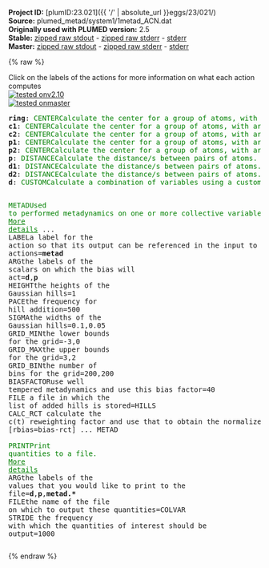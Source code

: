 **Project ID:** [plumID:23.021]({{ '/' | absolute_url }}eggs/23/021/)  
**Source:** plumed_metad/system1/1metad_ACN.dat  
**Originally used with PLUMED version:** 2.5  
**Stable:** [zipped raw stdout](1metad_ACN.dat.plumed.stdout.txt.zip) - [zipped raw stderr](1metad_ACN.dat.plumed.stderr.txt.zip) - [stderr](1metad_ACN.dat.plumed.stderr)  
**Master:** [zipped raw stdout](1metad_ACN.dat.plumed_master.stdout.txt.zip) - [zipped raw stderr](1metad_ACN.dat.plumed_master.stderr.txt.zip) - [stderr](1metad_ACN.dat.plumed_master.stderr)  

{% raw %}
<div class="plumedpreheader">
<div class="headerInfo" id="value_details_data/plumed_metad/system1/1metad_ACN.dat"> Click on the labels of the actions for more information on what each action computes </div>
<div class="containerBadge">
<div class="headerBadge"><a href="1metad_ACN.dat.plumed.stderr"><img src="https://img.shields.io/badge/v2.10-passing-green.svg" alt="tested onv2.10" /></a></div>
<div class="headerBadge"><a href="1metad_ACN.dat.plumed_master.stderr"><img src="https://img.shields.io/badge/master-passing-green.svg" alt="tested onmaster" /></a></div>
</div>
</div>
<pre class="plumedlisting">
<b name="data/plumed_metad/system1/1metad_ACN.datring" onclick='showPath("data/plumed_metad/system1/1metad_ACN.dat","data/plumed_metad/system1/1metad_ACN.datring","data/plumed_metad/system1/1metad_ACN.datring","brown")'>ring</b>: <span class="plumedtooltip" style="color:green">CENTER<span class="right">Calculate the center for a group of atoms, with arbitrary weights. <a href="https://www.plumed.org/doc-master/user-doc/html/CENTER" style="color:green">More details</a><i></i></span></span> <span class="plumedtooltip">ATOMS<span class="right">the group of atoms that appear in the definition of this center<i></i></span></span>=159-190 <span style="color:blue" class="comment">#heavy atoms dell&#x27;anello</span>
<span style="display:none;" id="data/plumed_metad/system1/1metad_ACN.datring">The CENTER action with label <b>ring</b> calculates the following quantities:<table  align="center" frame="void" width="95%" cellpadding="5%"><tr><td width="5%"><b> Quantity </b>  </td><td><b> Description </b> </td></tr><tr><td width="5%">ring.value</td><td>the position of the center of mass</td></tr></table></span><b name="data/plumed_metad/system1/1metad_ACN.datc1" onclick='showPath("data/plumed_metad/system1/1metad_ACN.dat","data/plumed_metad/system1/1metad_ACN.datc1","data/plumed_metad/system1/1metad_ACN.datc1","brown")'>c1</b>: <span class="plumedtooltip" style="color:green">CENTER<span class="right">Calculate the center for a group of atoms, with arbitrary weights. <a href="https://www.plumed.org/doc-master/user-doc/html/CENTER" style="color:green">More details</a><i></i></span></span> <span class="plumedtooltip">ATOMS<span class="right">the group of atoms that appear in the definition of this center<i></i></span></span>=79,82,83,84,85 <span style="color:blue" class="comment">#anello sx</span>
<span style="display:none;" id="data/plumed_metad/system1/1metad_ACN.datc1">The CENTER action with label <b>c1</b> calculates the following quantities:<table  align="center" frame="void" width="95%" cellpadding="5%"><tr><td width="5%"><b> Quantity </b>  </td><td><b> Description </b> </td></tr><tr><td width="5%">c1.value</td><td>the position of the center of mass</td></tr></table></span><b name="data/plumed_metad/system1/1metad_ACN.datc2" onclick='showPath("data/plumed_metad/system1/1metad_ACN.dat","data/plumed_metad/system1/1metad_ACN.datc2","data/plumed_metad/system1/1metad_ACN.datc2","brown")'>c2</b>: <span class="plumedtooltip" style="color:green">CENTER<span class="right">Calculate the center for a group of atoms, with arbitrary weights. <a href="https://www.plumed.org/doc-master/user-doc/html/CENTER" style="color:green">More details</a><i></i></span></span> <span class="plumedtooltip">ATOMS<span class="right">the group of atoms that appear in the definition of this center<i></i></span></span>=38,39,37,12,13 <span style="color:blue" class="comment">#anello dx</span>
<span style="display:none;" id="data/plumed_metad/system1/1metad_ACN.datc2">The CENTER action with label <b>c2</b> calculates the following quantities:<table  align="center" frame="void" width="95%" cellpadding="5%"><tr><td width="5%"><b> Quantity </b>  </td><td><b> Description </b> </td></tr><tr><td width="5%">c2.value</td><td>the position of the center of mass</td></tr></table></span><b name="data/plumed_metad/system1/1metad_ACN.datp1" onclick='showPath("data/plumed_metad/system1/1metad_ACN.dat","data/plumed_metad/system1/1metad_ACN.datp1","data/plumed_metad/system1/1metad_ACN.datp1","brown")'>p1</b>: <span class="plumedtooltip" style="color:green">CENTER<span class="right">Calculate the center for a group of atoms, with arbitrary weights. <a href="https://www.plumed.org/doc-master/user-doc/html/CENTER" style="color:green">More details</a><i></i></span></span> <span class="plumedtooltip">ATOMS<span class="right">the group of atoms that appear in the definition of this center<i></i></span></span>=178,179,183,184,185,186
<span style="display:none;" id="data/plumed_metad/system1/1metad_ACN.datp1">The CENTER action with label <b>p1</b> calculates the following quantities:<table  align="center" frame="void" width="95%" cellpadding="5%"><tr><td width="5%"><b> Quantity </b>  </td><td><b> Description </b> </td></tr><tr><td width="5%">p1.value</td><td>the position of the center of mass</td></tr></table></span><b name="data/plumed_metad/system1/1metad_ACN.datp2" onclick='showPath("data/plumed_metad/system1/1metad_ACN.dat","data/plumed_metad/system1/1metad_ACN.datp2","data/plumed_metad/system1/1metad_ACN.datp2","brown")'>p2</b>: <span class="plumedtooltip" style="color:green">CENTER<span class="right">Calculate the center for a group of atoms, with arbitrary weights. <a href="https://www.plumed.org/doc-master/user-doc/html/CENTER" style="color:green">More details</a><i></i></span></span> <span class="plumedtooltip">ATOMS<span class="right">the group of atoms that appear in the definition of this center<i></i></span></span>=163,164,187,188,189,190
<span style="display:none;" id="data/plumed_metad/system1/1metad_ACN.datp2">The CENTER action with label <b>p2</b> calculates the following quantities:<table  align="center" frame="void" width="95%" cellpadding="5%"><tr><td width="5%"><b> Quantity </b>  </td><td><b> Description </b> </td></tr><tr><td width="5%">p2.value</td><td>the position of the center of mass</td></tr></table></span><b name="data/plumed_metad/system1/1metad_ACN.datp" onclick='showPath("data/plumed_metad/system1/1metad_ACN.dat","data/plumed_metad/system1/1metad_ACN.datp","data/plumed_metad/system1/1metad_ACN.datp","brown")'>p</b>: <span class="plumedtooltip" style="color:green">DISTANCE<span class="right">Calculate the distance/s between pairs of atoms. <a href="https://www.plumed.org/doc-master/user-doc/html/DISTANCE" style="color:green">More details</a><i></i></span></span> <span class="plumedtooltip">ATOMS<span class="right">the pair of atom that we are calculating the distance between<i></i></span></span>=<b name="data/plumed_metad/system1/1metad_ACN.datp1">p1</b>,<b name="data/plumed_metad/system1/1metad_ACN.datp2">p2</b>
<span style="display:none;" id="data/plumed_metad/system1/1metad_ACN.datp">The DISTANCE action with label <b>p</b> calculates the following quantities:<table  align="center" frame="void" width="95%" cellpadding="5%"><tr><td width="5%"><b> Quantity </b>  </td><td><b> Description </b> </td></tr><tr><td width="5%">p.value</td><td>the DISTANCE between this pair of atoms</td></tr></table></span><b name="data/plumed_metad/system1/1metad_ACN.datd1" onclick='showPath("data/plumed_metad/system1/1metad_ACN.dat","data/plumed_metad/system1/1metad_ACN.datd1","data/plumed_metad/system1/1metad_ACN.datd1","brown")'>d1</b>: <span class="plumedtooltip" style="color:green">DISTANCE<span class="right">Calculate the distance/s between pairs of atoms. <a href="https://www.plumed.org/doc-master/user-doc/html/DISTANCE" style="color:green">More details</a><i></i></span></span> <span class="plumedtooltip">ATOMS<span class="right">the pair of atom that we are calculating the distance between<i></i></span></span>=<b name="data/plumed_metad/system1/1metad_ACN.datring">ring</b>,<b name="data/plumed_metad/system1/1metad_ACN.datc1">c1</b>
<span style="display:none;" id="data/plumed_metad/system1/1metad_ACN.datd1">The DISTANCE action with label <b>d1</b> calculates the following quantities:<table  align="center" frame="void" width="95%" cellpadding="5%"><tr><td width="5%"><b> Quantity </b>  </td><td><b> Description </b> </td></tr><tr><td width="5%">d1.value</td><td>the DISTANCE between this pair of atoms</td></tr></table></span><b name="data/plumed_metad/system1/1metad_ACN.datd2" onclick='showPath("data/plumed_metad/system1/1metad_ACN.dat","data/plumed_metad/system1/1metad_ACN.datd2","data/plumed_metad/system1/1metad_ACN.datd2","brown")'>d2</b>: <span class="plumedtooltip" style="color:green">DISTANCE<span class="right">Calculate the distance/s between pairs of atoms. <a href="https://www.plumed.org/doc-master/user-doc/html/DISTANCE" style="color:green">More details</a><i></i></span></span> <span class="plumedtooltip">ATOMS<span class="right">the pair of atom that we are calculating the distance between<i></i></span></span>=<b name="data/plumed_metad/system1/1metad_ACN.datring">ring</b>,<b name="data/plumed_metad/system1/1metad_ACN.datc2">c2</b>
<span style="display:none;" id="data/plumed_metad/system1/1metad_ACN.datd2">The DISTANCE action with label <b>d2</b> calculates the following quantities:<table  align="center" frame="void" width="95%" cellpadding="5%"><tr><td width="5%"><b> Quantity </b>  </td><td><b> Description </b> </td></tr><tr><td width="5%">d2.value</td><td>the DISTANCE between this pair of atoms</td></tr></table></span><b name="data/plumed_metad/system1/1metad_ACN.datd" onclick='showPath("data/plumed_metad/system1/1metad_ACN.dat","data/plumed_metad/system1/1metad_ACN.datd","data/plumed_metad/system1/1metad_ACN.datd","brown")'>d</b>: <span class="plumedtooltip" style="color:green">CUSTOM<span class="right">Calculate a combination of variables using a custom expression. <a href="https://www.plumed.org/doc-master/user-doc/html/CUSTOM" style="color:green">More details</a><i></i></span></span> <span class="plumedtooltip">ARG<span class="right">the values input to this function<i></i></span></span>=<b name="data/plumed_metad/system1/1metad_ACN.datd1">d1</b>,<b name="data/plumed_metad/system1/1metad_ACN.datd2">d2</b> <span class="plumedtooltip">FUNC<span class="right">the function you wish to evaluate<i></i></span></span>=y-x <span class="plumedtooltip">PERIODIC<span class="right">if the output of your function is periodic then you should specify the periodicity of the function<i></i></span></span>=NO

<span style="display:none;" id="data/plumed_metad/system1/1metad_ACN.datd">The CUSTOM action with label <b>d</b> calculates the following quantities:<table  align="center" frame="void" width="95%" cellpadding="5%"><tr><td width="5%"><b> Quantity </b>  </td><td><b> Description </b> </td></tr><tr><td width="5%">d.value</td><td>an arbitrary function</td></tr></table></span><span class="plumedtooltip" style="color:green">METAD<span class="right">Used to performed metadynamics on one or more collective variables. <a href="https://www.plumed.org/doc-master/user-doc/html/METAD" style="color:green">More details</a><i></i></span></span> ...
 <span class="plumedtooltip">LABEL<span class="right">a label for the action so that its output can be referenced in the input to other actions<i></i></span></span>=<b name="data/plumed_metad/system1/1metad_ACN.datmetad" onclick='showPath("data/plumed_metad/system1/1metad_ACN.dat","data/plumed_metad/system1/1metad_ACN.datmetad","data/plumed_metad/system1/1metad_ACN.datmetad","brown")'>metad</b>
 <span class="plumedtooltip">ARG<span class="right">the labels of the scalars on which the bias will act<i></i></span></span>=<b name="data/plumed_metad/system1/1metad_ACN.datd">d</b>,<b name="data/plumed_metad/system1/1metad_ACN.datp">p</b>
 <span class="plumedtooltip">HEIGHT<span class="right">the heights of the Gaussian hills<i></i></span></span>=1
 <span class="plumedtooltip">PACE<span class="right">the frequency for hill addition<i></i></span></span>=500
 <span class="plumedtooltip">SIGMA<span class="right">the widths of the Gaussian hills<i></i></span></span>=0.1,0.05
 <span class="plumedtooltip">GRID_MIN<span class="right">the lower bounds for the grid<i></i></span></span>=-3,0
 <span class="plumedtooltip">GRID_MAX<span class="right">the upper bounds for the grid<i></i></span></span>=3,2
 <span class="plumedtooltip">GRID_BIN<span class="right">the number of bins for the grid<i></i></span></span>=200,200
 <span class="plumedtooltip">BIASFACTOR<span class="right">use well tempered metadynamics and use this bias factor<i></i></span></span>=40
 <span class="plumedtooltip">FILE<span class="right"> a file in which the list of added hills is stored<i></i></span></span>=HILLS
 <span class="plumedtooltip">CALC_RCT<span class="right"> calculate the c(t) reweighting factor and use that to obtain the normalized bias [rbias=bias-rct]<i></i></span></span>
... METAD
<br/><span style="display:none;" id="data/plumed_metad/system1/1metad_ACN.datmetad">The METAD action with label <b>metad</b> calculates the following quantities:<table  align="center" frame="void" width="95%" cellpadding="5%"><tr><td width="5%"><b> Quantity </b>  </td><td><b> Description </b> </td></tr><tr><td width="5%">metad.bias</td><td>the instantaneous value of the bias potential</td></tr><tr><td width="5%">metad.rbias</td><td>the instantaneous value of the bias normalized using the c(t) reweighting factor [rbias=bias-rct]</td></tr><tr><td width="5%">metad.rct</td><td>the reweighting factor c(t)</td></tr></table></span><span class="plumedtooltip" style="color:green">PRINT<span class="right">Print quantities to a file. <a href="https://www.plumed.org/doc-master/user-doc/html/PRINT" style="color:green">More details</a><i></i></span></span> <span class="plumedtooltip">ARG<span class="right">the labels of the values that you would like to print to the file<i></i></span></span>=<b name="data/plumed_metad/system1/1metad_ACN.datd">d</b>,<b name="data/plumed_metad/system1/1metad_ACN.datp">p</b>,<b name="data/plumed_metad/system1/1metad_ACN.datmetad">metad.*</b> <span class="plumedtooltip">FILE<span class="right">the name of the file on which to output these quantities<i></i></span></span>=COLVAR <span class="plumedtooltip">STRIDE<span class="right"> the frequency with which the quantities of interest should be output<i></i></span></span>=1000
</pre>
{% endraw %}
